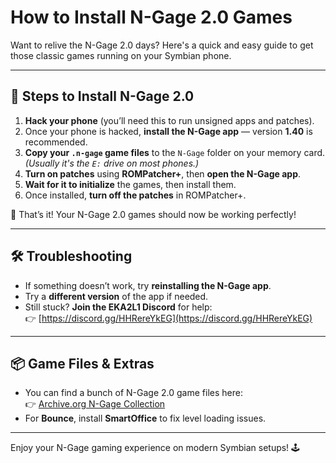 # How to Install N-Gage 2.0 Games

Want to relive the N-Gage 2.0 days? Here's a quick and easy guide to get those classic games running on your Symbian phone.

---

## 📲 Steps to Install N-Gage 2.0

1. **Hack your phone** (you’ll need this to run unsigned apps and patches).
2. Once your phone is hacked, **install the N-Gage app** — version **1.40** is recommended.
3. **Copy your `.n-gage` game files** to the `N-Gage` folder on your memory card.  
   _(Usually it's the `E:` drive on most phones.)_
4. **Turn on patches** using **ROMPatcher+**, then **open the N-Gage app**.
5. **Wait for it to initialize** the games, then install them.
6. Once installed, **turn off the patches** in ROMPatcher+.

🎉 That’s it! Your N-Gage 2.0 games should now be working perfectly!

---

## 🛠️ Troubleshooting

- If something doesn’t work, try **reinstalling the N-Gage app**.
- Try a **different version** of the app if needed.
- Still stuck? **Join the EKA2L1 Discord** for help:  
  👉 [https://discord.gg/HHRereYkEG](https://discord.gg/HHRereYkEG)

---

## 📦 Game Files & Extras

- You can find a bunch of N-Gage 2.0 game files here:  
  👉 [Archive.org N-Gage Collection](https://archive.org/details/Dance.Fabulous.nGage)
- For **Bounce**, install **SmartOffice** to fix level loading issues.

---

Enjoy your N-Gage gaming experience on modern Symbian setups! 🕹️
